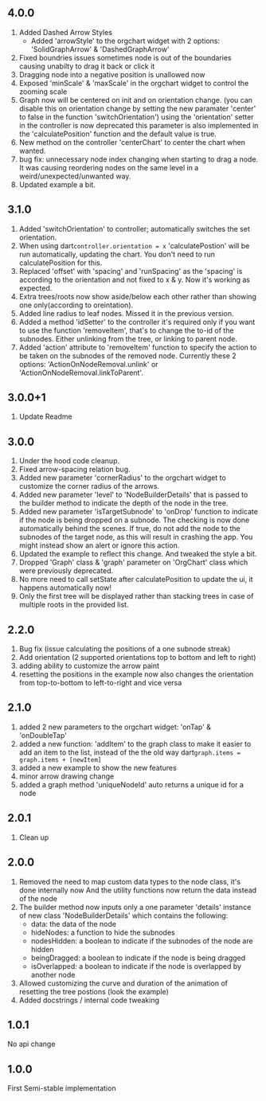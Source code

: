 ## 4.0.0

1) Added Dashed Arrow Styles
   - Added 'arrowStyle' to the orgchart widget with 2 options: 'SolidGraphArrow' & 'DashedGraphArrow'
2) Fixed boundries issues sometimes node is out of the boundaries causing unabilty to drag it back or click it
3) Dragging node into a negative position is unallowed now
4) Exposed 'minScale' & 'maxScale' in the orgchart widget to control the zooming scale
5) Graph now will be centered on init and on orientation change.
   (you can disable this on orientation change by setting the new paramater 'center' to false in the function 'switchOrientation')
   using the 'orientation' setter in the controller is now deprecated
   this parameter is also implemented in the 'calculatePosition' function and the default value is true.
6) New method on the controller 'centerChart' to center the chart when wanted.
7) bug fix: unnecessary node index changing when starting to drag a node. It was causing reordering nodes on the same level in a weird/unexpected/unwanted way.
8) Updated example a bit.


## 3.1.0

1) Added 'switchOrientation' to controller; automatically switches the set orientation.
2) When using dart```controller.orientation = x``` 'calculatePostion' will be run automatically, updating the chart. You don't need to run calculatePosition for this.
3) Replaced 'offset' with 'spacing' and 'runSpacing' as the 'spacing' is according to the orientation and not fixed to x & y. Now it's working as expected.
4) Extra trees/roots now show aside/below each other rather than showing one only(according to oreintation).
5) Added line radius to leaf nodes. Missed it in the previous version.
5) Added a method 'idSetter' to the controller it's required only if you want to use the function 'removeItem', that's to change the to-id of the subnodes. Either unlinking from the tree, or linking to parent node.
6) Added 'action' attribute to 'removeItem' function to specify the action to be taken on the subnodes of the removed node. Currently these 2 options: 'ActionOnNodeRemoval.unlink' or 'ActionOnNodeRemoval.linkToParent'.


## 3.0.0+1

1) Update Readme


## 3.0.0

1) Under the hood code cleanup.
2) Fixed arrow-spacing relation bug.
3) Added new parameter 'cornerRadius' to the orgchart widget to customize the corner radius of the arrows.
4) Added new parameter 'level' to 'NodeBuilderDetails' that is passed to the builder method to indicate the depth of the node in the tree.
5) Added new parameter 'isTargetSubnode' to 'onDrop' function to indicate if the node is being dropped on a subnode. The checking is now done automatically behind the scenes. If true, do not add the node to the subnodes of the target node, as this will result in crashing the app. You might instead show an alert or ignore this action.
6) Updated the example to reflect this change. And tweaked the style a bit.
7) Dropped 'Graph' class & 'graph' parameter on 'OrgChart' class which were previously deprecated.
8) No more need to call setState after calculatePosition to update the ui, it happens automatically now!
9) Only the first tree will be displayed rather than stacking trees in case of multiple roots in the provided list.


## 2.2.0

1) Bug fix (issue calculating the positions of a one subnode streak)
2) Add orientation (2 supported orientations top to bottom and left to right)
3) adding ability to customize the arrow paint
4) resetting the positions in the example now also changes the orientation from top-to-bottom to left-to-right and vice versa


## 2.1.0

1) added 2 new parameters to the orgchart widget: 'onTap' & 'onDoubleTap'
2) added a new function: 'addItem' to the graph class to make it easier to add an item to the list, instead of the the old way dart`graph.items = graph.items + [newItem]`
3) added a new example to show the new features
4) minor arrow drawing change
5) added a graph method 'uniqueNodeId' auto returns a unique id for a node


## 2.0.1

1) Clean up


## 2.0.0

1) Removed the need to map custom data types to the node class, it's done internally now
And the utility functions now return the data instead of the node
2) The builder method now inputs only a one parameter 'details' instance of new class 'NodeBuilderDetails' which contains the following:
    - data: the data of the node
    - hideNodes: a function to hide the subnodes
    - nodesHidden: a boolean to indicate if the subnodes of the node are hidden
    - beingDragged: a boolean to indicate if the node is being dragged
    - isOverlapped: a boolean to indicate if the node is overlapped by another node
3) Allowed customizing the curve and duration of the animation of resetting the tree postions (look the example)
4) Added docstrings / internal code tweaking


## 1.0.1

No api change


## 1.0.0

First Semi-stable implementation

